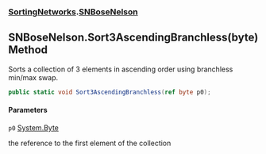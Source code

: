 ### [SortingNetworks](SortingNetworks.md 'SortingNetworks').[SNBoseNelson](SortingNetworks.SNBoseNelson.md 'SortingNetworks.SNBoseNelson')

## SNBoseNelson.Sort3AscendingBranchless(byte) Method

Sorts a collection of 3 elements in ascending order using branchless min/max swap.

```csharp
public static void Sort3AscendingBranchless(ref byte p0);
```
#### Parameters

<a name='SortingNetworks.SNBoseNelson.Sort3AscendingBranchless(byte).p0'></a>

`p0` [System.Byte](https://docs.microsoft.com/en-us/dotnet/api/System.Byte 'System.Byte')

the reference to the first element of the collection